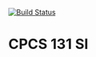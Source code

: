 [![Build Status](https://travis-ci.com/omolazabal/si-spring-2019.svg?branch=master)](https://travis-ci.com/omolazabal/si-spring-2019)

# CPCS 131 SI
